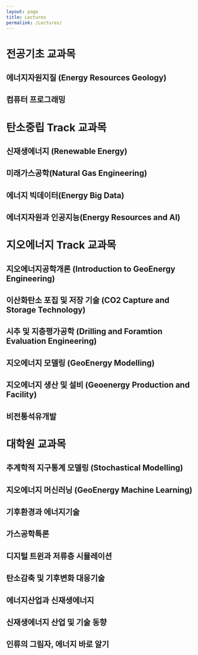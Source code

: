 ```yaml
---
layout: page
title: Lectures
permalink: /Lectures/
---
```

# 전공기초 교과목
## 에너지자원지질 (Energy Resources Geology)
## 컴퓨터 프로그래밍

# 탄소중립 Track 교과목
## 신재생에너지 (Renewable Energy)
## 미래가스공학(Natural Gas Engineering)
## 에너지 빅데이터(Energy Big Data)
## 에너지자원과 인공지능(Energy Resources and AI)

# 지오에너지 Track 교과목
## 지오에너지공학개론 (Introduction to GeoEnergy Engineering)
## 이산화탄소 포집 및 저장 기술 (CO2 Capture and Storage Technology)
## 시추 및 지층평가공학 (Drilling and Foramtion Evaluation Engineering)
## 지오에너지 모델링 (GeoEnergy Modelling)
## 지오에너지 생산 및 설비 (Geoenergy Production and Facility)
## 비전통석유개발

# 대학원 교과목
## 추계학적 지구통계 모델링 (Stochastical Modelling)
## 지오에너지 머신러닝 (GeoEnergy Machine Learning)
## 기후환경과 에너지기술
## 가스공학특론
## 디지털 트윈과 저류층 시뮬레이션
## 탄소감축 및 기후변화 대응기술
## 에너지산업과 신재생에너지
## 신재생에너지 산업 및 기술 동향
## 인류의 그림자, 에너지 바로 알기